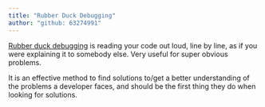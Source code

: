 ```yaml
---
title: "Rubber Duck Debugging"
author: "github: 63274991"
---
```


[Rubber duck debugging](https://en.wikipedia.org/wiki/Rubber_duck_debugging) is reading your code out loud, line by line, as if you were explaining it to somebody else. Very useful for super obvious problems.

It is an effective method to find solutions to/get a better understanding of the problems a developer faces, and should be the first thing they do when looking for solutions.
